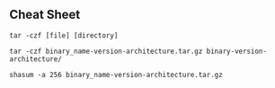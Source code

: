 ## Cheat Sheet

```
tar -czf [file] [directory]
```

```
tar -czf binary_name-version-architecture.tar.gz binary-version-architecture/
```

```
shasum -a 256 binary_name-version-architecture.tar.gz
```
